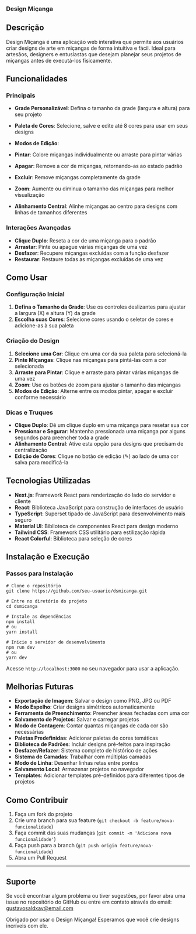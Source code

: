 ### Design Miçanga

## Descrição

Design Miçanga é uma aplicação web interativa que permite aos usuários criar designs de arte em miçangas de forma intuitiva e fácil. Ideal para artesãos, designers e entusiastas que desejam planejar seus projetos de miçangas antes de executá-los fisicamente.



## Funcionalidades

### Principais

- **Grade Personalizável**: Defina o tamanho da grade (largura e altura) para seu projeto
- **Paleta de Cores**: Selecione, salve e edite até 8 cores para usar em seus designs
- **Modos de Edição**:

- **Pintar**: Colore miçangas individualmente ou arraste para pintar várias
- **Apagar**: Remove a cor de miçangas, retornando-as ao estado padrão
- **Excluir**: Remove miçangas completamente da grade



- **Zoom**: Aumente ou diminua o tamanho das miçangas para melhor visualização
- **Alinhamento Central**: Alinhe miçangas ao centro para designs com linhas de tamanhos diferentes


### Interações Avançadas

- **Clique Duplo**: Reseta a cor de uma miçanga para o padrão
- **Arrastar**: Pinte ou apague várias miçangas de uma vez
- **Desfazer**: Recupere miçangas excluídas com a função desfazer
- **Restaurar**: Restaure todas as miçangas excluídas de uma vez


## Como Usar

### Configuração Inicial

1. **Defina o Tamanho da Grade**: Use os controles deslizantes para ajustar a largura (X) e altura (Y) da grade
2. **Escolha suas Cores**: Selecione cores usando o seletor de cores e adicione-as à sua paleta


### Criação do Design

1. **Selecione uma Cor**: Clique em uma cor da sua paleta para selecioná-la
2. **Pinte Miçangas**: Clique nas miçangas para pintá-las com a cor selecionada
3. **Arraste para Pintar**: Clique e arraste para pintar várias miçangas de uma vez
4. **Zoom**: Use os botões de zoom para ajustar o tamanho das miçangas
5. **Modos de Edição**: Alterne entre os modos pintar, apagar e excluir conforme necessário


### Dicas e Truques

- **Clique Duplo**: Dê um clique duplo em uma miçanga para resetar sua cor
- **Pressionar e Segurar**: Mantenha pressionada uma miçanga por alguns segundos para preencher toda a grade
- **Alinhamento Central**: Ative esta opção para designs que precisam de centralização
- **Edição de Cores**: Clique no botão de edição (✎) ao lado de uma cor salva para modificá-la


## Tecnologias Utilizadas

- **Next.js**: Framework React para renderização do lado do servidor e cliente
- **React**: Biblioteca JavaScript para construção de interfaces de usuário
- **TypeScript**: Superset tipado de JavaScript para desenvolvimento mais seguro
- **Material UI**: Biblioteca de componentes React para design moderno
- **Tailwind CSS**: Framework CSS utilitário para estilização rápida
- **React Colorful**: Biblioteca para seleção de cores


## Instalação e Execução

### Passos para Instalação

```shellscript
# Clone o repositório
git clone https://github.com/seu-usuario/dsmicanga.git

# Entre no diretório do projeto
cd dsmicanga

# Instale as dependências
npm install
# ou
yarn install

# Inicie o servidor de desenvolvimento
npm run dev
# ou
yarn dev
```

Acesse `http://localhost:3000` no seu navegador para usar a aplicação.

## Melhorias Futuras

- **Exportação de Imagem**: Salvar o design como PNG, JPG ou PDF
- **Modo Espelho**: Criar designs simétricos automaticamente
- **Ferramenta de Preenchimento**: Preencher áreas fechadas com uma cor
- **Salvamento de Projetos**: Salvar e carregar projetos
- **Modo de Contagem**: Contar quantas miçangas de cada cor são necessárias
- **Paletas Predefinidas**: Adicionar paletas de cores temáticas
- **Biblioteca de Padrões**: Incluir designs pré-feitos para inspiração
- **Desfazer/Refazer**: Sistema completo de histórico de ações
- **Sistema de Camadas**: Trabalhar com múltiplas camadas
- **Modo de Linha**: Desenhar linhas retas entre pontos
- **Salvamento Local**: Armazenar projetos no navegador
- **Templates**: Adicionar templates pré-definidos para diferentes tipos de projetos


## Como Contribuir

1. Faça um fork do projeto
2. Crie uma branch para sua feature (`git checkout -b feature/nova-funcionalidade`)
3. Faça commit das suas mudanças (`git commit -m 'Adiciona nova funcionalidade'`)
4. Faça push para a branch (`git push origin feature/nova-funcionalidade`)
5. Abra um Pull Request

---

## Suporte

Se você encontrar algum problema ou tiver sugestões, por favor abra uma issue no repositório do GitHub ou entre em contato através do email: [gustavosaldxav@email.com](mailto:gustavosaldxav@email.com)

Obrigado por usar o Design Miçanga! Esperamos que você crie designs incríveis com ele.